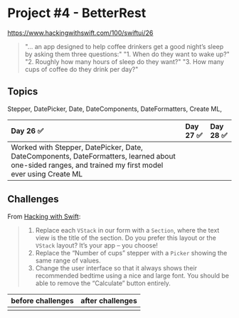 # Project #4 - BetterRest

https://www.hackingwithswift.com/100/swiftui/26

> "... an app designed to help coffee drinkers get a good night’s sleep by asking them three questions:"
> "1. When do they want to wake up?"
> "2. Roughly how many hours of sleep do they want?"
> "3. How many cups of coffee do they drink per day?"

## Topics
Stepper, DatePicker, Date, DateComponents, DateFormatters, Create ML, 

|Day 26 :white_check_mark: | Day 27 :white_check_mark: | Day 28 :white_check_mark: |
|:--|:--|:--|
|Worked with Stepper, DatePicker, Date, DateComponents, DateFormatters, learned about one-sided ranges, and trained my first model ever using Create ML|||

## Challenges

From [Hacking with Swift](https://www.hackingwithswift.com/books/ios-swiftui/betterrest-wrap-up):
>1. Replace each `VStack` in our form with a `Section`, where the text view is the title of the section. Do you prefer this layout or the `VStack` layout? It’s your app – you choose!
>2. Replace the “Number of cups” stepper with a `Picker` showing the same range of values.
>3. Change the user interface so that it always shows their recommended bedtime using a nice and large font. You should be able to remove the “Calculate” button entirely.

|before challenges| after challenges|
|:--:|:--:|
|![]()|![]()|
